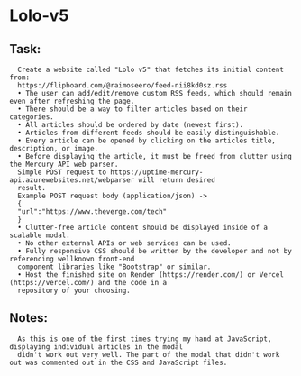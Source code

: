 # Lolo-v5

## Task: 
      Create a website called "Lolo v5" that fetches its initial content from:
      https://flipboard.com/@raimoseero/feed-nii8kd0sz.rss
      • The user can add/edit/remove custom RSS feeds, which should remain even after refreshing the page.
      • There should be a way to filter articles based on their categories.
      • All articles should be ordered by date (newest first).
      • Articles from different feeds should be easily distinguishable.
      • Every article can be opened by clicking on the articles title, description, or image.
      • Before displaying the article, it must be freed from clutter using the Mercury API web parser.
      Simple POST request to https://uptime-mercury-api.azurewebsites.net/webparser will return desired
      result.
      Example POST request body (application/json) ->
      {
      "url":"https://www.theverge.com/tech"
      }
      • Clutter-free article content should be displayed inside of a scalable modal.
      • No other external APIs or web services can be used.
      • Fully responsive CSS should be written by the developer and not by referencing wellknown front-end
      component libraries like "Bootstrap" or similar.
      • Host the finished site on Render (https://render.com/) or Vercel (https://vercel.com/) and the code in a
      repository of your choosing.

## Notes:
      As this is one of the first times trying my hand at JavaScript, displaying individual articles in the modal 
      didn't work out very well. The part of the modal that didn't work out was commented out in the CSS and JavaScript files.
